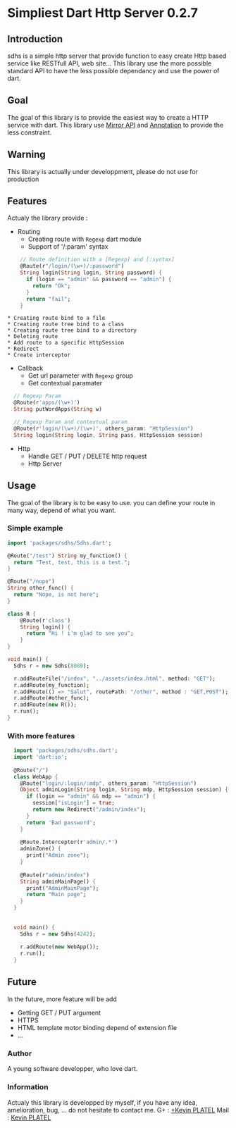 # Simpliest Dart Http Server 0.2.7
## Introduction
sdhs is a simple http server that provide function to easy create Http based service like RESTfull API, web site...
This library use the more possible standard API to have the less possible dependancy and use the power of dart.

## Goal
The goal of this library is to provide the easiest way to create a HTTP service with dart.
This library use [Mirror API](https://api.dartlang.org/apidocs/channels/stable/#dart-mirrors.Mirror) and [Annotation](https://api.dartlang.org/apidocs/channels/stable/#analyzer/analyzer.Annotation) to provide the less constraint.

## Warning
This library is actually under developpment, please do not use for production

## Features

Actualy the library provide :
  * Routing
    * Creating route with `Regexp` dart module
    * Support of '/:param' syntax
```dart
    // Route definition with a [Regexp] and [:syntax]
    @Route(r"/login/(\w+)/:password")
    String login(String login, String password) {
      if (login == "admin" && password == "admin") {
        return "Ok";
      }
      return "fail";
    }
```
    * Creating route bind to a file
    * Creating route tree bind to a class
    * Creating route tree bind to a directory
    * Deleting route
    * Add route to a specific HttpSession
    * Redirect
    * Create interceptor
  * Callback
    * Get url parameter with `Regexp` group
    * Get contextual paramater
```dart
  // Regexp Param
  @Route(r'apps/(\w+)')
  String putWordApps(String w)

  // Regexp Param and contextual param
  @Route(r'login/(\w+)/(\w+)', others_param: "HttpSession")
  String login(String login, String pass, HttpSession session) 
```
  * Http
    * Handle GET / PUT / DELETE http request
    * Http Server
    
## Usage
The goal of the library is to be easy to use. you can define your route in many way, depend of what you want.
### Simple example
```dart
import 'packages/sdhs/Sdhs.dart';

@Route("/test") String my_function() {
  return "Test, test, this is a test.";
}

@Route("/nope")
String other_func() {
  return "Nope, is not here";
}

class R {
    @Route(r'class')
    String login() {
      return "Hi ! i'm glad to see you";
    }
}

void main() {
  Sdhs r = new Sdhs(8080);

  r.addRouteFile("/index", "../assets/index.html", method: "GET");
  r.addRoute(my_function);
  r.addRoute(() => "Salut", routePath: "/other", method : "GET,POST");
  r.addRoute(#other_func);
  r.addRoute(new R());
  r.run();
}

```
### With more features
```dart
  import 'packages/sdhs/sdhs.dart';
  import 'dart:io';
  
  @Route("/")
  class WebApp {
    @Route("login/:login/:mdp", others_param: "HttpSession")
    Object adminLogin(String login, String mdp, HttpSession session) {
      if (login == "admin" && mdp == "admin") {
        session["isLogin"] = true;
        return new Redirect("/admin/index");
      }
      return 'Bad password';
    }
    
    @Route.Interceptor(r'admin/.*')
    adminZone() {
      print("Admin zone");
    }
    
    @Route(r"admin/index")
    String adminMainPage() {
      print("AdminMainPage");
      return "Main page";
    }
  }
  
  
  void main() {
    Sdhs r = new Sdhs(4242);
    
    r.addRoute(new WebApp());
    r.run();
  }
```
## Future
In the future, more feature will be add
  * Getting GET / PUT argument
  * HTTPS
  * HTML template motor binding depend of extension file
  * ...

### Author

A young software developper, who love dart.
  
### Information
Actualy this library is developped by myself, if you have any idea, amelioration, bug, ... do not hesitate to contact me.
G+ : [+Kevin PLATEL](https://plus.google.com/+KévinPlatel)
Mail : [Kevin PLATEL](platel.kevin@gmail.com)
